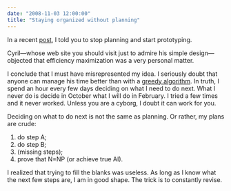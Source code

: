 ```yaml
---
date: "2008-11-03 12:00:00"
title: "Staying organized without planning"
---
```




In a recent [post](http://www.daniel-lemire.com/blog/archives/2008/10/13/cool-software-design-insight-6/), I told you to stop planning and start prototyping. 

Cyril&#8212;whose web site you should visit just to admire his simple design&#8212;objected that efficiency maximization was a very personal matter. 

I conclude that I must have misrepresented my idea. I seriously doubt that anyone can manage his time better than with a [greedy algorithm](https://en.wikipedia.org/wiki/Greedy_algorithm). In truth, I spend an hour every few days deciding on what I need to do next. What I never do is decide in October what I will do in February. I tried a few times and it never worked. Unless you are a cyborg, I doubt it can work for you.

Deciding on what to do next is not the same as planning. Or rather, my plans are crude:

1. do step A;
1. do step B;
1. (missing steps);
1. prove that N=NP (or achieve true AI).


I realized that trying to fill the blanks was useless. As long as I know what the next few steps are, I am in good shape. The trick is to constantly revise.

